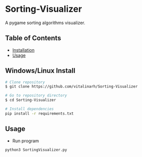 # Sorting-Visualizer
A pygame sorting algorithms visualizer.

## Table of Contents

- [Installation](#installation)
- [Usage](#usage)

## Windows/Linux Install

```bash
# Clone repository
$ git clone https://github.com/vitalinarh/Sorting-Visualizer

# Go to repository directory
$ cd Sorting-Visualizer

# Install dependencies
pip install -r requirements.txt 
```

## Usage
- Run program
```bash
python3 SortingVisualizer.py
```
